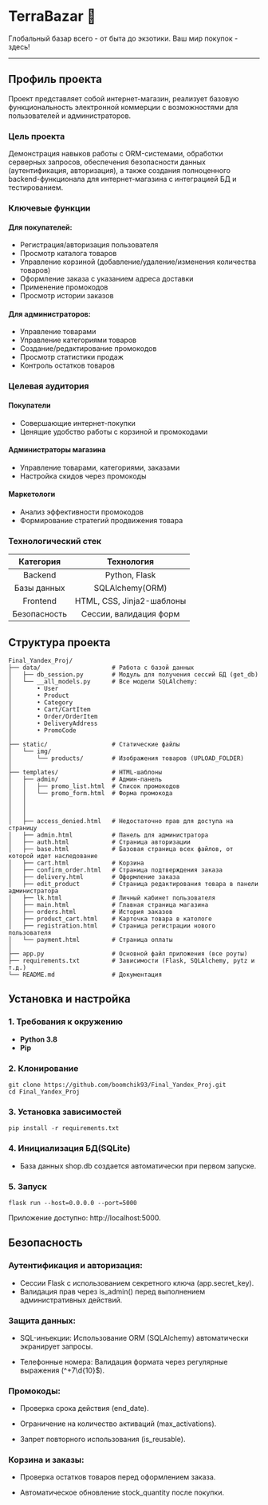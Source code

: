 # TerraBazar :convenience_store:

Глобальный базар всего - от быта до экзотики. Ваш мир покупок - здесь!

___

## Профиль проекта

Проект представляет собой интернет-магазин, реализует базовую функциональность электронной
коммерции с возможностями для пользователей и администраторов.

### Цель проекта

Демонстрация навыков работы с ORM-системами, обработки серверных запросов,
обеспечения безопасности данных (аутентификация, авторизация),
а также создания полноценного backend-функционала для интернет-магазина
с интеграцией БД и тестированием.

### Ключевые функции

#### Для покупателей:

+ Регистрация/авторизация пользователя
+ Просмотр каталога товаров
+ Управление корзиной (добавление/удаление/изменения количества товаров)
+ Оформление заказа с указанием адреса доставки
+ Применение промокодов
+ Просмотр истории заказов

#### Для администраторов:

+ Управление товарами
+ Управление категориями товаров
+ Создание/редактирование промокодов
+ Просмотр статистики продаж
+ Контроль остатков товаров

### Целевая аудитория

#### Покупатели

+ Совершающие интернет-покупки
+ Ценящие удобство работы с корзиной и промокодами

#### Администраторы магазина

+ Управление товарами, категориями, заказами
+ Настройка скидов через промокоды

#### Маркетологи

+ Анализ эффективности промокодов
+ Формирование стратегий продвижения товара

### Технологический стек

|  Категория  	  |     Технология        	     |
|:--------------:|:---------------------------:|
|  Backend   	   |    Python, Flask       	    |
| Базы данных 	  |   SQLAlchemy(ORM)      	    |
|  Frontend   	  | HTML, CSS, Jinja2-шаблоны 	 |
| Безопасность 	 |  Сессии, валидация форм  	  |

## Структура проекта

```commandline
Final_Yandex_Proj/
├── data/                    # Работа с базой данных
│   ├── db_session.py        # Модуль для получения сессий БД (get_db)
│   └── __all_models.py      # Все модели SQLAlchemy:
│       • User
│       • Product
│       • Category
│       • Cart/CartItem
│       • Order/OrderItem
│       • DeliveryAddress
│       • PromoCode
│
├── static/                  # Статические файлы
│   └── img/                 
│       └── products/        # Изображения товаров (UPLOAD_FOLDER)
│
├── templates/               # HTML-шаблоны
│   ├── admin/               # Админ-панель
│   │   ├── promo_list.html  # Список промокодов
│   │   └── promo_form.html  # Форма промокода
│   │
│   │
│   │
│   ├── access_denied.html   # Недостаточно прав для доступа на страницу
│   ├── admin.html           # Панель для администратора
│   ├── auth.html            # Страница авторизации
│   ├── base.html            # Базовая страница всех файлов, от которой идет наследование
│   ├── cart.html            # Корзина
│   ├── confirm_order.html   # Страница подтверждения заказа
│   ├── delivery.html        # Оформление заказа
│   ├── edit_product         # Страница редактирования товара в панели администратора
│   ├── lk.html              # Личный кабинет пользователя
│   ├── main.html            # Главная страница магазина
│   ├── orders.html          # История заказов
│   ├── product_cart.html    # Карточка товара в катологе
│   ├── registration.html    # Страница регистрации нового пользователя
│   └── payment.html         # Страница оплаты
│
├── app.py                   # Основной файл приложения (все роуты)
├── requirements.txt         # Зависимости (Flask, SQLAlchemy, pytz и т.д.)
└── README.md                # Документация
```

## Установка и настройка

### 1. Требования к окружению

+ **Python 3.8**
+ **Pip**

### 2. Клонирование

```commandline
git clone https://github.com/boomchik93/Final_Yandex_Proj.git
cd Final_Yandex_Proj
```

### 3. Установка зависимостей

```commandline
pip install -r requirements.txt
```

### 4. Инициализация БД(SQLite)

+ База данных shop.db создается автоматически при первом запуске.

### 5. Запуск

```commandline
flask run --host=0.0.0.0 --port=5000
```

Приложение доступно: http://localhost:5000.

## Безопасность

### Аутентификация и авторизация:

+ Сессии Flask с использованием секретного ключа (app.secret_key).
+ Валидация прав через is_admin() перед выполнением административных действий.

### Защита данных:

+ SQL-инъекции: Использование ORM (SQLAlchemy) автоматически экранирует запросы.

+ Телефонные номера: Валидация формата через регулярные выражения (^\+7\d{10}$).

### Промокоды:

+ Проверка срока действия (end_date).

+ Ограничение на количество активаций (max_activations).

+ Запрет повторного использования (is_reusable).

### Корзина и заказы:

+ Проверка остатков товаров перед оформлением заказа.

+ Автоматическое обновление stock_quantity после покупки.